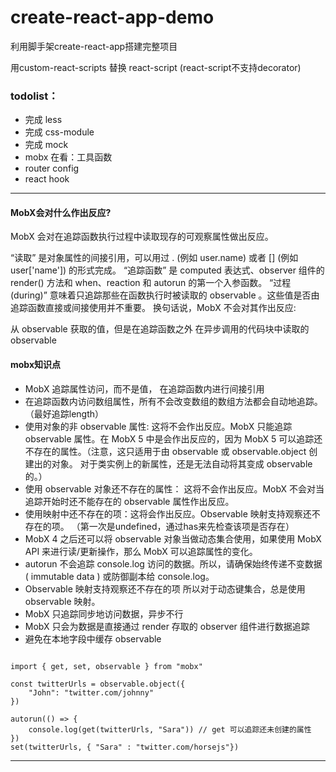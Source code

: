 # create-react-app-demo
利用脚手架create-react-app搭建完整项目

用custom-react-scripts 替换 react-script (react-script不支持decorator)

### todolist：
+ 完成 less 
+ 完成 css-module
+ 完成 mock
+ mobx 在看：工具函数
+ router config
+ react hook

-------------------------------------------

#### MobX会对什么作出反应?
MobX 会对在追踪函数执行过程中读取现存的可观察属性做出反应。

“读取” 是对象属性的间接引用，可以用过 . (例如 user.name) 或者 [] (例如 user['name']) 的形式完成。
“追踪函数” 是 computed 表达式、observer 组件的 render() 方法和 when、reaction 和 autorun 的第一个入参函数。
“过程(during)” 意味着只追踪那些在函数执行时被读取的 observable 。这些值是否由追踪函数直接或间接使用并不重要。
换句话说，MobX 不会对其作出反应:

从 observable 获取的值，但是在追踪函数之外
在异步调用的代码块中读取的 observable

#### mobx知识点
+ MobX 追踪属性访问，而不是值， 在追踪函数内进行间接引用
+ 在追踪函数内访问数组属性，所有不会改变数组的数组方法都会自动地追踪。（最好追踪length）
+ 使用对象的非 observable 属性: 这将不会作出反应。MobX 只能追踪 observable 属性。在 MobX 5 中是会作出反应的，因为 MobX 5 可以追踪还不存在的属性。（注意，这只适用于由 observable 或 observable.object 创建出的对象。 对于类实例上的新属性，还是无法自动将其变成 observable 的。）
+ 使用 observable 对象还不存在的属性： 这将不会作出反应。MobX 不会对当追踪开始时还不能存在的 observable 属性作出反应。
+ 使用映射中还不存在的项：这将会作出反应。Observable 映射支持观察还不存在的项。 （第一次是undefined，通过has来先检查该项是否存在）
+ MobX 4 之后还可以将 observable 对象当做动态集合使用，如果使用 MobX API 来进行读/更新操作，那么 MobX 可以追踪属性的变化。
+ autorun 不会追踪 console.log 访问的数据。所以，请确保始终传递不变数据 ( immutable data ) 或防御副本给 console.log。
+ Observable 映射支持观察还不存在的项 所以对于动态键集合，总是使用 observable 映射。
+ MobX 只追踪同步地访问数据，异步不行
+ MobX 只会为数据是直接通过 render 存取的 observer 组件进行数据追踪
+ 避免在本地字段中缓存 observable
  

```

import { get, set, observable } from "mobx"

const twitterUrls = observable.object({
    "John": "twitter.com/johnny"
})

autorun(() => {
    console.log(get(twitterUrls, "Sara")) // get 可以追踪还未创建的属性
})
set(twitterUrls, { "Sara" : "twitter.com/horsejs"})

```

-------------------------------------------